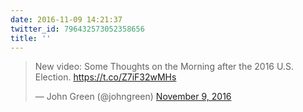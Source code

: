 ```yaml
---
date: 2016-11-09 14:21:37
twitter_id: 796432573052358656
title: ''
---
```


<blockquote class="twitter-tweet"><p lang="en" dir="ltr">New video: Some Thoughts on the Morning after the 2016 U.S. Election. <a href="https://t.co/Z7iF32wMHs">https://t.co/Z7iF32wMHs</a></p>&mdash; John Green (@johngreen) <a href="https://twitter.com/johngreen/status/796428430225145856?ref_src=twsrc%5Etfw">November 9, 2016</a></blockquote>
<script async src="https://platform.twitter.com/widgets.js" charset="utf-8"></script>
